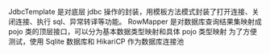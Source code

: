 JdbcTemplate 是对底层 jdbc 操作的封装，用模板方法模式封装了打开连接、关闭连接、执行 sql、异常转译等功能。
RowMapper 是对数据库查询结果集映射成 pojo 类的顶层接口，可以分为基本数据类型映射和具体 pojo 类型映射
为了方便测试，使用 Sqlite 数据库和 HikariCP 作为数据库连接池